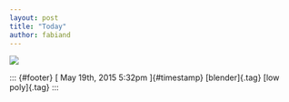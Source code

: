 ```yaml
---
layout: post
title: "Today"
author: fabiand
---
```



![](../media/119365551180.jpg%20)

::: {#footer}
[ May 19th, 2015 5:32pm ]{#timestamp} [blender]{.tag} [low poly]{.tag}
:::
